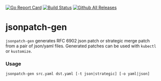 [![Go Report Card](https://goreportcard.com/badge/kmodules.xyz/jsonpatch-gen)](https://goreportcard.com/report/kmodules.xyz/jsonpatch-gen)
[![Build Status](https://github.com/kmodules/jsonpatch-gen/workflows/CI/badge.svg)](https://github.com/kmodules/jsonpatch-gen/actions?workflow=CI)
[![Github All Releases](https://img.shields.io/github/downloads/kmodules/jsonpatch-gen/total.svg)](https://github.com/kmodules/jsonpatch-gen/releases)

# jsonpatch-gen
`jsonpatch-gen` generates RFC 6902 json patch or strategic merge patch from a pair of json/yaml files. Generated patches can be used with `kubectl` or `kustomize`.

### Usage

```console
jsonpatch-gen src.yaml dst.yaml [-t json|strategic] [-o yaml|json]
```
